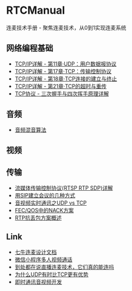 # RTCManual
连麦技术手册 - 聚焦连麦技术，从0到1实现连麦系统

## 网络编程基础
- [TCP/IP详解 - 第11章·UDP：用户数据报协议](http://docs.52im.net/extend/docs/book/tcpip/vol1/11/)
- [TCP/IP详解 - 第17章·TCP：传输控制协议](http://docs.52im.net/extend/docs/book/tcpip/vol1/17/)
- [TCP/IP详解 - 第18章·TCP连接的建立与终止](http://docs.52im.net/extend/docs/book/tcpip/vol1/18/)
- [TCP/IP详解 - 第21章·TCP的超时与重传](http://docs.52im.net/extend/docs/book/tcpip/vol1/21/)
- [TCP协议 - 三次握手与四次挥手原理详解](http://www.52im.net/thread-258-1-1.html)

## 音频
- [音频混音算法](http://www.vttoth.com/CMS/index.php/technical-notes/68)

## 视频

## 传输
- [流媒体传输控制协议(RTSP RTP SDP)详解](https://github.com/EasyDarwin/Course/tree/master/%E6%B5%81%E5%AA%92%E4%BD%93%E4%BC%A0%E8%BE%93%E6%8E%A7%E5%88%B6%E5%8D%8F%E8%AE%AE(RTSP%20RTP%20SDP)%E8%AF%A6%E8%A7%A3)
- [用SIP建立会议的几种方式](http://www.cs.columbia.edu/sip/talks/sip-conferencing.pdf)
- [音视频实时通讯之UDP vs TCP](http://123.57.145.98/?p=29)
- [FEC/QOS中的NACK方案](http://www.mediapro.cc/%E5%8E%9F%E5%88%9Bfecqos%E4%B8%AD%E7%9A%84nack%E6%96%B9%E6%A1%88/)
- [RTP抗丢包方案概述](http://123.57.145.98/?p=47)

## Link
- [七牛连麦设计文档](https://developer.qiniu.com/pili/manual/1668/even-the-design-documents)
- [微信小程序多人视频通话](https://cloud.tencent.com/document/product/454/12723#RTCROOM)
- [到处都在说直播连麦技术，它们真的能连吗](http://blog.csdn.net/agora_cloud/article/details/52595790)
- [为什么UDP有时比TCP更有优势](https://blog.wilddog.com/?p=668)
- [即时通讯音视频开发](http://www.52im.net/thread-228-1-1.html)

